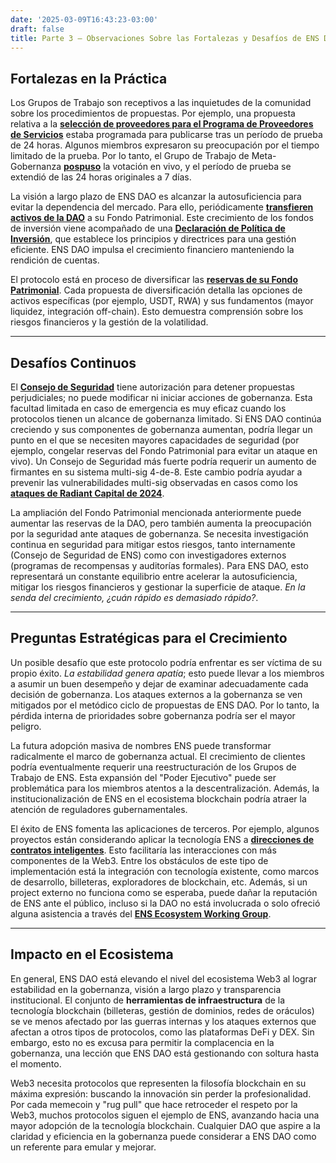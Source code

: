 ```yaml
---
date: '2025-03-09T16:43:23-03:00'
draft: false
title: Parte 3 – Observaciones Sobre las Fortalezas y Desafíos de ENS DAO
---
```


## Fortalezas en la Práctica

Los Grupos de Trabajo son receptivos a las inquietudes de la comunidad sobre los procedimientos de propuestas. Por ejemplo, una propuesta relativa a la [**selección de proveedores para el Programa de Proveedores de Servicios**](https://snapshot.box/#/s:spp-test.eth/proposal/0xe5c5f5772c93d1336e29a9f7a8f3890f1ace5456fb2794c34d10a57b82f2108d) estaba programada para publicarse tras un período de prueba de 24 horas. Algunos miembros expresaron su preocupación por el tiempo limitado de la prueba. Por lo tanto, el Grupo de Trabajo de Meta-Gobernanza [**pospuso**](https://x.com/ENS_DAO/status/1917342287379718387) la votación en vivo, y el período de prueba se extendió de las 24 horas originales a 7 días.

La visión a largo plazo de ENS DAO es alcanzar la autosuficiencia para evitar la dependencia del mercado. Para ello, periódicamente [**transfieren activos de la DAO**](https://www.tally.xyz/gov/ens/proposal/31309365093913580207991288430108338667724061355449265288906484597789511363394) a su Fondo Patrimonial. Este crecimiento de los fondos de inversión viene acompañado de una [**Declaración de Política de Inversión**](https://snapshot.box/#/s:ens.eth/proposal/0x085a1e40c264ffd44567b6dce889f5943e72cfa8442eaeb81819261a38f0bd0a), que establece los principios y directrices para una gestión eficiente. ENS DAO impulsa el crecimiento financiero manteniendo la rendición de cuentas. 

El protocolo está en proceso de diversificar las [**reservas de su Fondo Patrimonial**](https://www.tally.xyz/gov/ens/proposal/7404040509873168432228479064563591804702835162347907107082011204120525681390). Cada propuesta de diversificación detalla las opciones de activos específicas (por ejemplo, USDT, RWA) y sus fundamentos (mayor liquidez, integración off-chain). Esto demuestra comprensión sobre los riesgos financieros y la gestión de la volatilidad.

---

## Desafíos Continuos

El [**Consejo de Seguridad**](https://basics.ensdao.org/security-council) tiene autorización para detener propuestas perjudiciales; no puede modificar ni iniciar acciones de gobernanza. Esta facultad limitada en caso de emergencia es muy eficaz cuando los protocolos tienen un alcance de gobernanza limitado. Si ENS DAO continúa creciendo y sus componentes de gobernanza aumentan, podría llegar un punto en el que se necesiten mayores capacidades de seguridad (por ejemplo, congelar reservas del Fondo Patrimonial para evitar un ataque en vivo). Un Consejo de Seguridad más fuerte podría requerir un aumento de firmantes en su sistema multi-sig 4-de-8. Este cambio podría ayudar a prevenir las vulnerabilidades multi-sig observadas en casos como los [**ataques de Radiant Capital de 2024**](https://rekt.news/radiant-capital-rekt2).

La ampliación del Fondo Patrimonial mencionada anteriormente puede aumentar las reservas de la DAO, pero también aumenta la preocupación por la seguridad ante ataques de gobernanza. Se necesita investigación continua en seguridad para mitigar estos riesgos, tanto internamente (Consejo de Seguridad de ENS) como con investigadores externos (programas de recompensas y auditorías formales). Para ENS DAO, esto representará un constante equilibrio entre acelerar la autosuficiencia, mitigar los riesgos financieros y gestionar la superficie de ataque. *En la senda del crecimiento, ¿cuán rápido es demasiado rápido?*.

---

## Preguntas Estratégicas para el Crecimiento

Un posible desafío que este protocolo podría enfrentar es ser víctima de su propio éxito. *La estabilidad genera apatía*; esto puede llevar a los miembros a asumir un buen desempeño y dejar de examinar adecuadamente cada decisión de gobernanza. Los ataques externos a la gobernanza se ven mitigados por el metódico ciclo de propuestas de ENS DAO. Por lo tanto, la pérdida interna de prioridades sobre gobernanza podría ser el mayor peligro.

La futura adopción masiva de nombres ENS puede transformar radicalmente el marco de gobernanza actual. El crecimiento de clientes podría eventualmente requerir una reestructuración de los Grupos de Trabajo de ENS. Esta expansión del "Poder Ejecutivo" puede ser problemática para los miembros atentos a la descentralización. Además, la institucionalización de ENS en el ecosistema blockchain podría atraer la atención de reguladores gubernamentales.

El éxito de ENS fomenta las aplicaciones de terceros. Por ejemplo, algunos proyectos están considerando aplicar la tecnología ENS a [**direcciones de contratos inteligentes**](https://discuss.ens.domains/t/smart-contract-naming-with-enscribe/20657). Esto facilitaría las interacciones con más componentes de la Web3. Entre los obstáculos de este tipo de implementación está la integración con tecnología existente, como marcos de desarrollo, billeteras, exploradores de blockchain, etc. Además, si un project externo no funciona como se esperaba, puede dañar la reputación de ENS ante el público, incluso si la DAO no está involucrada o solo ofreció alguna asistencia a través del [**ENS Ecosystem Working Group**](https://basics.ensdao.org/ens-ecosystem-wg).

---

## Impacto en el Ecosistema

En general, ENS DAO está elevando el nivel del ecosistema Web3 al lograr estabilidad en la gobernanza, visión a largo plazo y transparencia institucional. El conjunto de **herramientas de infraestructura** de la tecnología blockchain (billeteras, gestión de dominios, redes de oráculos) se ve menos afectado por las guerras internas y los ataques externos que afectan a otros tipos de protocolos, como las plataformas DeFi y DEX. Sin embargo, esto no es excusa para permitir la complacencia en la gobernanza, una lección que ENS DAO está gestionando con soltura hasta el momento.

Web3 necesita protocolos que representen la filosofía blockchain en su máxima expresión: buscando la innovación sin perder la profesionalidad. Por cada memecoin y "rug pull" que hace retroceder el respeto por la Web3, muchos protocolos siguen el ejemplo de ENS, avanzando hacia una mayor adopción de la tecnología blockchain. Cualquier DAO que aspire a la claridad y eficiencia en la gobernanza puede considerar a ENS DAO como un referente para emular y mejorar.
